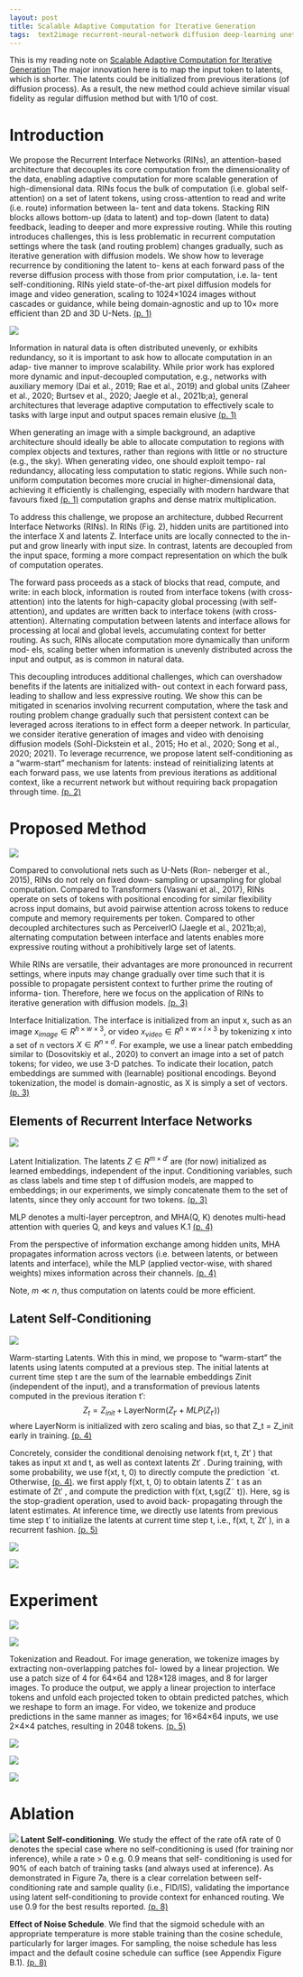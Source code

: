 ```yaml
---
layout: post
title: Scalable Adaptive Computation for Iterative Generation
tags:  text2image recurrent-neural-network diffusion deep-learning unet text2video
---
```

This is my reading note on [Scalable Adaptive Computation for Iterative Generation](http://arxiv.org/abs/2212.11972) The major innovation here is to map the input token to latents, which is shorter. The latents could be initialized from previous iterations (of diffusion process). As a result, the new method could achieve similar visual fidelity as regular diffusion method but with 1/10 of cost.
# Introduction

We propose the Recurrent Interface Networks (RINs), an attention-based architecture that decouples its core computation from the dimensionality of the data, enabling adaptive computation for more scalable generation of high-dimensional data. RINs focus the bulk of computation (i.e. global self-attention) on a set of latent tokens, using cross-attention to read and write (i.e. route) information between la- tent and data tokens. Stacking RIN blocks allows bottom-up (data to latent) and top-down (latent to data) feedback, leading to deeper and more expressive routing. While this routing introduces challenges, this is less problematic in recurrent computation settings where the task (and routing problem) changes gradually, such as iterative generation with diffusion models. We show how to leverage recurrence by conditioning the latent to- kens at each forward pass of the reverse diffusion process with those from prior computation, i.e. la- tent self-conditioning. RINs yield state-of-the-art pixel diffusion models for image and video generation, scaling to 1024×1024 images without cascades or guidance, while being domain-agnostic and up to 10× more efficient than 2D and 3D U-Nets. [(p. 1)](zotero://open-pdf/library/items/KREXCASP?page=1&annotation=EV9HYKD7)

![](https://raw.githubusercontent.com/zhangtemplar/zhangtemplar.github.io/master/uPic/jabriScalableAdaptiveComputation2023-1-x299-y376.png) 

Information in natural data is often distributed unevenly, or exhibits redundancy, so it is important to ask how to allocate computation in an adap- tive manner to improve scalability. While prior work has explored more dynamic and input-decoupled computation, e.g., networks with auxiliary memory (Dai et al., 2019; Rae et al., 2019) and global units (Zaheer et al., 2020; Burtsev et al., 2020; Jaegle et al., 2021b;a), general architectures that leverage adaptive computation to effectively scale to tasks with large input and output spaces remain elusive [(p. 1)](zotero://open-pdf/library/items/KREXCASP?page=1&annotation=GLWXE8FJ)

When generating an image with a simple background, an adaptive architecture should ideally be able to allocate computation to regions with complex objects and textures, rather than regions with little or no structure (e.g., the sky). When generating video, one should exploit tempo- ral redundancy, allocating less computation to static regions. 
While such non-uniform computation becomes more crucial in higher-dimensional data, achieving it efficiently is challenging, especially with modern hardware that favours fixed [(p. 1)](zotero://open-pdf/library/items/KREXCASP?page=1&annotation=ZWC2BUNI) computation graphs and dense matrix multiplication. 

To address this challenge, we propose an architecture, dubbed Recurrent Interface Networks (RINs). In RINs (Fig. 2), hidden units are partitioned into the interface X and latents Z. Interface units are locally connected to the in- put and grow linearly with input size. In contrast, latents are decoupled from the input space, forming a more compact representation on which the bulk of computation operates. 

The forward pass proceeds as a stack of blocks that read, compute, and write: in each block, information is routed from interface tokens (with cross-attention) into the latents for high-capacity global processing (with self-attention), and updates are written back to interface tokens (with cross- attention). Alternating computation between latents and interface allows for processing at local and global levels, accumulating context for better routing. As such, RINs allocate computation more dynamically than uniform mod- els, scaling better when information is unevenly distributed across the input and output, as is common in natural data. 

This decoupling introduces additional challenges, which can overshadow benefits if the latents are initialized with- out context in each forward pass, leading to shallow and less expressive routing. We show this can be mitigated in scenarios involving recurrent computation, where the task and routing problem change gradually such that persistent context can be leveraged across iterations to in effect form a deeper network. In particular, we consider iterative generation of images and video with denoising diffusion models (Sohl-Dickstein et al., 2015; Ho et al., 2020; Song et al., 2020; 2021). To leverage recurrence, we propose latent self-conditioning as a “warm-start” mechanism for latents: instead of reinitializing latents at each forward pass, we use latents from previous iterations as additional context, like a recurrent network but without requiring back propagation through time. [(p. 2)](zotero://open-pdf/library/items/KREXCASP?page=2&annotation=3Y8YWXFM)
# Proposed Method

![](https://raw.githubusercontent.com/zhangtemplar/zhangtemplar.github.io/master/uPic/jabriScalableAdaptiveComputation2023-2-x52-y542.png) 


Compared to convolutional nets such as U-Nets (Ron- neberger et al., 2015), RINs do not rely on fixed down- sampling or upsampling for global computation. Compared to Transformers (Vaswani et al., 2017), RINs operate on sets of tokens with positional encoding for similar flexibility across input domains, but avoid pairwise attention across tokens to reduce compute and memory requirements per token. Compared to other decoupled architectures such as PerceiverIO (Jaegle et al., 2021b;a), alternating computation between interface and latents enables more expressive routing without a prohibitively large set of latents.

While RINs are versatile, their advantages are more pronounced in recurrent settings, where inputs may change gradually over time such that it is possible to propagate persistent context to further prime the routing of informa- tion. Therefore, here we focus on the application of RINs to iterative generation with diffusion models. [(p. 3)](zotero://open-pdf/library/items/KREXCASP?page=3&annotation=KLAHX7NS)

Interface Initialization. The interface is initialized from an input x, such as an image $x_{image}\in R^{h×w×3}$, or video $x_{video} \in R^{h×w×l×3}$ by tokenizing x into a set of n vectors $X \in R^{n×d}$. For example, we use a linear patch embedding similar to (Dosovitskiy et al., 2020) to convert an image into a set of patch tokens; for video, we use 3-D patches. To indicate their location, patch embeddings are summed with (learnable) positional encodings. Beyond tokenization, the model is domain-agnostic, as X is simply a set of vectors. [(p. 3)](zotero://open-pdf/library/items/KREXCASP?page=3&annotation=7ZP7Y6VK)

## Elements of Recurrent Interface Networks
![](https://raw.githubusercontent.com/zhangtemplar/zhangtemplar.github.io/master/uPic/jabriScalableAdaptiveComputation2023-3-x49-y581.png) 

Latent Initialization. The latents $Z \in R^{m×d′}$ are (for now) initialized as learned embeddings, independent of the input. Conditioning variables, such as class labels and time step t of diffusion models, are mapped to embeddings; in our experiments, we simply concatenate them to the set of latents, since they only account for two tokens. [(p. 3)](zotero://open-pdf/library/items/KREXCASP?page=3&annotation=D7AWNR9C)

MLP denotes a multi-layer perceptron, and MHA(Q, K) denotes multi-head attention with queries Q, and keys and values K.1 [(p. 4)](zotero://open-pdf/library/items/KREXCASP?page=4&annotation=BL7S2J5X)

From the perspective of information exchange among hidden units, MHA propagates information across vectors (i.e. between latents, or between latents and interface), while the MLP (applied vector-wise, with shared weights) mixes information across their channels. [(p. 4)](zotero://open-pdf/library/items/KREXCASP?page=4&annotation=QSWA4DCN)


Note, $m\ll n$, thus computation on latents could be more efficient.
## Latent Self-Conditioning
![](https://raw.githubusercontent.com/zhangtemplar/zhangtemplar.github.io/master/uPic/jabriScalableAdaptiveComputation2023-4-x51-y517.png) 


Warm-starting Latents. With this in mind, we propose to “warm-start” the latents using latents computed at a previous step. The initial latents at current time step t are the sum of the learnable embeddings Zinit (independent of the input), and a transformation of previous latents computed in the previous iteration t′: 
$$Z_t=Z_{init}+\mbox{LayerNorm}(Z_{t'}+MLP(Z_{t'}))$$
where LayerNorm is initialized with zero scaling and bias, so that Z_t = Z_init early in training. [(p. 4)](zotero://open-pdf/library/items/KREXCASP?page=4&annotation=GV2XRWYE)

Concretely, consider the conditional denoising network f(xt, t, Zt′ ) that takes as input xt and t, as well as context latents Zt′ . During training, with some probability, we use f(xt, t, 0) to directly compute the prediction ˜ϵt. Otherwise, [(p. 4)](zotero://open-pdf/library/items/KREXCASP?page=4&annotation=7LWJXMLW). we first apply f(xt, t, 0) to obtain latents Z˜ t as an estimate of Zt′ , and compute the prediction with f(xt, t,sg(Z˜ t)). 
Here, sg is the stop-gradient operation, used to avoid back- propagating through the latent estimates. At inference time, we directly use latents from previous time step t′ to initialize the latents at current time step t, i.e., f(xt, t, Zt′ ), in a recurrent fashion. [(p. 5)](zotero://open-pdf/library/items/KREXCASP?page=5&annotation=IWPB3U5X)

![](https://raw.githubusercontent.com/zhangtemplar/zhangtemplar.github.io/master/uPic/jabriScalableAdaptiveComputation2023-5-x50-y581.png) 



![](https://raw.githubusercontent.com/zhangtemplar/zhangtemplar.github.io/master/uPic/jabriScalableAdaptiveComputation2023-5-x305-y584.png) 
# Experiment
![](https://raw.githubusercontent.com/zhangtemplar/zhangtemplar.github.io/master/uPic/jabriScalableAdaptiveComputation2023-5-x305-y467.png) 

![](https://raw.githubusercontent.com/zhangtemplar/zhangtemplar.github.io/master/uPic/jabriScalableAdaptiveComputation2023-5-x306-y283.png) 

Tokenization and Readout. For image generation, we tokenize images by extracting non-overlapping patches fol- lowed by a linear projection. We use a patch size of 4 for 64×64 and 128×128 images, and 8 for larger images. To produce the output, we apply a linear projection to interface tokens and unfold each projected token to obtain predicted patches, which we reshape to form an image. 
For video, we tokenize and produce predictions in the same manner as images; for 16×64×64 inputs, we use 2×4×4 patches, resulting in 2048 tokens. [(p. 5)](zotero://open-pdf/library/items/KREXCASP?page=5&annotation=W2W5HFZ4)

![](https://raw.githubusercontent.com/zhangtemplar/zhangtemplar.github.io/master/uPic/jabriScalableAdaptiveComputation2023-6-x51-y72.png) 

![](https://raw.githubusercontent.com/zhangtemplar/zhangtemplar.github.io/master/uPic/jabriScalableAdaptiveComputation2023-7-x51-y370.png) 

![](https://raw.githubusercontent.com/zhangtemplar/zhangtemplar.github.io/master/uPic/jabriScalableAdaptiveComputation2023-7-x306-y580.png) 
# Ablation

![](https://raw.githubusercontent.com/zhangtemplar/zhangtemplar.github.io/master/uPic/jabriScalableAdaptiveComputation2023-8-x49-y557.png) 
**Latent Self-conditioning**. We study the effect of the rate ofA rate of 0 denotes the special case where no self-conditioning is used (for training nor inference), while a rate > 0 e.g. 0.9 means that self- conditioning is used for 90% of each batch of training tasks (and always used at inference). As demonstrated in Figure 7a, there is a clear correlation between self-conditioning rate and sample quality (i.e., FID/IS), validating the importance using latent self-conditioning to provide context for enhanced routing. We use 0.9 for the best results reported. [(p. 8)](zotero://open-pdf/library/items/KREXCASP?page=8&annotation=Z7GYMUXE)

**Effect of Noise Schedule**. We find that the sigmoid schedule with an appropriate temperature is more stable training than the cosine schedule, particularly for larger images. For sampling, the noise schedule has less impact and the default cosine schedule can suffice (see Appendix Figure B.1). [(p. 8)](zotero://open-pdf/library/items/KREXCASP?page=8&annotation=NLLHLL6H) 